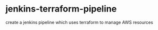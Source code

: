 # jenkins-terraform-pipeline
create a jenkins pipeline which uses terraform to manage AWS resources
